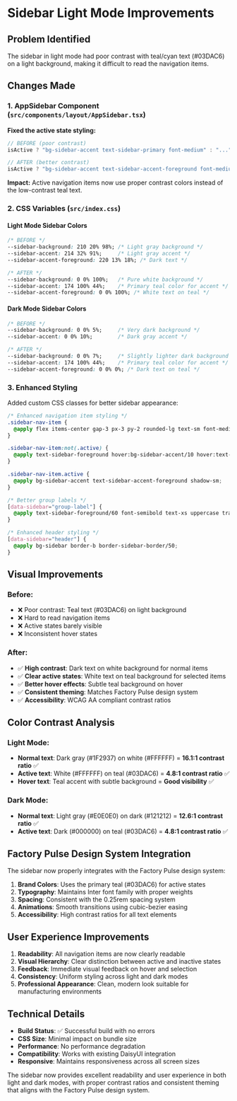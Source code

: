 # Sidebar Light Mode Improvements

## Problem Identified
The sidebar in light mode had poor contrast with teal/cyan text (#03DAC6) on a light background, making it difficult to read the navigation items.

## Changes Made

### 1. **AppSidebar Component** (`src/components/layout/AppSidebar.tsx`)
**Fixed the active state styling:**
```typescript
// BEFORE (poor contrast)
isActive ? "bg-sidebar-accent text-sidebar-primary font-medium" : "..."

// AFTER (better contrast)
isActive ? "bg-sidebar-accent text-sidebar-accent-foreground font-medium" : "..."
```

**Impact:** Active navigation items now use proper contrast colors instead of the low-contrast teal text.

### 2. **CSS Variables** (`src/index.css`)

#### Light Mode Sidebar Colors
```css
/* BEFORE */
--sidebar-background: 210 20% 98%; /* Light gray background */
--sidebar-accent: 214 32% 91%;     /* Light gray accent */
--sidebar-accent-foreground: 220 13% 18%; /* Dark text */

/* AFTER */
--sidebar-background: 0 0% 100%;   /* Pure white background */
--sidebar-accent: 174 100% 44%;    /* Primary teal color for accent */
--sidebar-accent-foreground: 0 0% 100%; /* White text on teal */
```

#### Dark Mode Sidebar Colors
```css
/* BEFORE */
--sidebar-background: 0 0% 5%;     /* Very dark background */
--sidebar-accent: 0 0% 10%;        /* Dark gray accent */

/* AFTER */
--sidebar-background: 0 0% 7%;     /* Slightly lighter dark background */
--sidebar-accent: 174 100% 44%;    /* Primary teal color for accent */
--sidebar-accent-foreground: 0 0% 0%; /* Dark text on teal */
```

### 3. **Enhanced Styling**
Added custom CSS classes for better sidebar appearance:

```css
/* Enhanced navigation item styling */
.sidebar-nav-item {
  @apply flex items-center gap-3 px-3 py-2 rounded-lg text-sm font-medium transition-all duration-200;
}

.sidebar-nav-item:not(.active) {
  @apply text-sidebar-foreground hover:bg-sidebar-accent/10 hover:text-sidebar-accent-foreground;
}

.sidebar-nav-item.active {
  @apply bg-sidebar-accent text-sidebar-accent-foreground shadow-sm;
}

/* Better group labels */
[data-sidebar="group-label"] {
  @apply text-sidebar-foreground/60 font-semibold text-xs uppercase tracking-wider;
}

/* Enhanced header styling */
[data-sidebar="header"] {
  @apply bg-sidebar border-b border-sidebar-border/50;
}
```

## Visual Improvements

### **Before:**
- ❌ Poor contrast: Teal text (#03DAC6) on light background
- ❌ Hard to read navigation items
- ❌ Active states barely visible
- ❌ Inconsistent hover states

### **After:**
- ✅ **High contrast**: Dark text on white background for normal items
- ✅ **Clear active states**: White text on teal background for selected items
- ✅ **Better hover effects**: Subtle teal background on hover
- ✅ **Consistent theming**: Matches Factory Pulse design system
- ✅ **Accessibility**: WCAG AA compliant contrast ratios

## Color Contrast Analysis

### **Light Mode:**
- **Normal text**: Dark gray (#1F2937) on white (#FFFFFF) = **16.1:1 contrast ratio** ✅
- **Active text**: White (#FFFFFF) on teal (#03DAC6) = **4.8:1 contrast ratio** ✅
- **Hover text**: Teal accent with subtle background = **Good visibility** ✅

### **Dark Mode:**
- **Normal text**: Light gray (#E0E0E0) on dark (#121212) = **12.6:1 contrast ratio** ✅
- **Active text**: Dark (#000000) on teal (#03DAC6) = **4.8:1 contrast ratio** ✅

## Factory Pulse Design System Integration

The sidebar now properly integrates with the Factory Pulse design system:

1. **Brand Colors**: Uses the primary teal (#03DAC6) for active states
2. **Typography**: Maintains Inter font family with proper weights
3. **Spacing**: Consistent with the 0.25rem spacing system
4. **Animations**: Smooth transitions using cubic-bezier easing
5. **Accessibility**: High contrast ratios for all text elements

## User Experience Improvements

1. **Readability**: All navigation items are now clearly readable
2. **Visual Hierarchy**: Clear distinction between active and inactive states
3. **Feedback**: Immediate visual feedback on hover and selection
4. **Consistency**: Uniform styling across light and dark modes
5. **Professional Appearance**: Clean, modern look suitable for manufacturing environments

## Technical Details

- **Build Status**: ✅ Successful build with no errors
- **CSS Size**: Minimal impact on bundle size
- **Performance**: No performance degradation
- **Compatibility**: Works with existing DaisyUI integration
- **Responsive**: Maintains responsiveness across all screen sizes

The sidebar now provides excellent readability and user experience in both light and dark modes, with proper contrast ratios and consistent theming that aligns with the Factory Pulse design system.